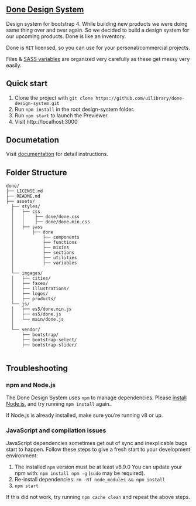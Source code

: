 ## [Done Design System](https://uilibrary.github.io/done-design-system/)
Design system for bootstrap 4. While building new products we were doing same thing over and over again.
So we decided to build a design system for our upcoming products. Done is like an inventory. 

Done is `MIT` licensed, so you can use for your personal/commercial projects.

Files & [SASS variables](https://uilibrary.github.io/done-design-system/docs/sass/variable.html) are organized very carefully as these get messy very easily.

## Quick start

1. Clone the project with `git clone https://github.com/uilibrary/done-design-system.git`
2. Run `npm install` in the root design-system folder.
3. Run `npm start` to launch the Previewer.
4. Visit http://localhost:3000


## Documetation
Visit [documentation](https://uilibrary.github.io/done-design-system/docs) for detail instructions.

## Folder Structure

<pre class="highlight"><code>done/
├── LICENSE.md
├── README.md
├── assets/
  ├── styles/
  │   ├── css
  │   │    ├── done/done.css
  │   │    ├── done/done.min.css
  │   ├── sass
  │       ├── done
  │           ├── components
  │           ├── functions
  │           ├── mixins
  │           ├── sections
  │           ├── utilities
  │           ├── variables
  │   
  └── imgages/
  │   ├── cities/
  │   ├── faces/
  │   ├── illustrations/
  │   ├── logos/
  │   ├── products/
  └── js/
  │   ├── es5/done.min.js
  │   ├── es5/done.js
  │   └── main/done.js
  │   
  └── vendor/
      ├── bootstrap/
      ├── bootstrap-select/
      ├── bootstrap-slider/

</code></pre>


## Troubleshooting

### npm and Node.js

The Done Design System uses `npm` to manage dependencies. Please [install Node.js](https://nodejs.org), and try running `npm install` again.

If Node.js is already installed, make sure you’re running v8 or up.

### JavaScript and compilation issues

JavaScript dependencies sometimes get out of sync and inexplicable bugs start to happen. Follow these steps to give a fresh start to your development environment:

1. The installed `npm` version must be at least v6.9.0 You can update your npm with: `npm install npm -g` (`sudo` may be required).
2. Re-install dependencies: `rm -Rf node_modules && npm install`
3. `npm start`

If this did not work, try running `npm cache clean` and repeat the above steps.